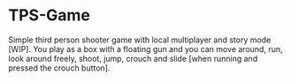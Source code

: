 # TPS-Game
Simple third person shooter game with local multiplayer and story mode [WIP].
You play as a box with a floating gun and you can move around, run, look around freely, shoot, jump, crouch and slide [when running and pressed the crouch button].
